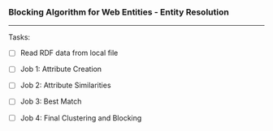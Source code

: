 ### Blocking Algorithm for Web Entities - Entity Resolution
   
---

Tasks:

-[ ] Read RDF data from local file 
 
-[ ] Job 1: Attribute Creation

-[ ] Job 2: Attribute Similarities

-[ ] Job 3: Best Match

-[ ] Job 4: Final Clustering and Blocking
